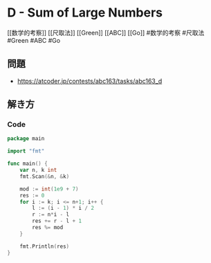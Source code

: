 # D - Sum of Large Numbers
[[数学的考察]] [[尺取法]] [[Green]] [[ABC]] [[Go]]
#数学的考察 #尺取法 #Green #ABC #Go 

## 問題
- https://atcoder.jp/contests/abc163/tasks/abc163_d

## 解き方
### Code
```go
package main

import "fmt"

func main() {
	var n, k int
	fmt.Scan(&n, &k)

	mod := int(1e9 + 7)
	res := 0
	for i := k; i <= n+1; i++ {
		l := (i - 1) * i / 2
		r := n*i - l
		res += r - l + 1
		res %= mod
	}

	fmt.Println(res)
}
```